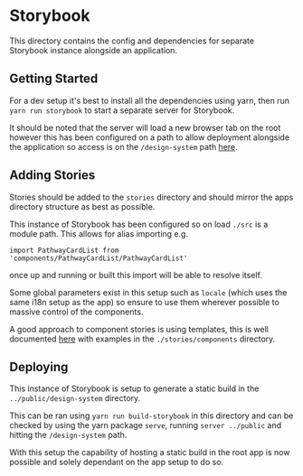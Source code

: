 # Storybook

This directory contains the config and dependencies for separate Storybook instance alongside an application.

## Getting Started

For a dev setup it's best to install all the dependencies using yarn, then run `yarn run storybook` to start a separate server for Storybook.

It should be noted that the server will load a new browser tab on the root however this has been configured on a path to allow deployment alongside the application so access is on the `/design-system` path [here](http://localhost:6006/design-system/).

## Adding Stories

Stories should be added to the `stories` directory and should mirror the apps directory structure as best as possible.

This instance of Storybook has been configured so on load `./src` is a module path. This allows for alias importing e.g. 
```
import PathwayCardList from 'components/PathwayCardList/PathwayCardList'
```
once up and running or built this import will be able to resolve itself.

Some global parameters exist in this setup such as `locale` (which uses the same i18n setup as the app) so ensure to use them wherever possible to massive control of the components.

A good approach to component stories is using templates, this is well documented [here](https://storybook.js.org/docs/react/writing-stories/args) with examples in the `./stories/components` directory.

## Deploying

This instance of Storybook is setup to generate a static build in the `../public/design-system` directory.

This can be ran using `yarn run build-storybook` in this directory and can be checked by using the yarn package `serve`, running `server ../public` and hitting the `/design-system` path.

With this setup the capability of hosting a static build in the root app is now possible and solely dependant on the app setup to do so.
